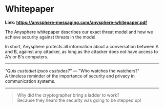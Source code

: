 # Whitepaper

**Link: https://anysphere-messaging.com/anysphere-whitepaper.pdf**

The Anysphere whitepaper describes our exact threat model and how we achieve security against threats in the model.

In short, Anysphere protects all information about a conversation between A and B, against any attacker, as long as the attacker does not have access to A's or B's computers.

---

*"Quis custodiet ipsos custodes?"* — "Who watches the watchers?"  
A timeless reminder of the importance of security and privacy in communication systems.

---

> Why did the cryptographer bring a ladder to work?  
> Because they heard the security was going to be stepped up!
